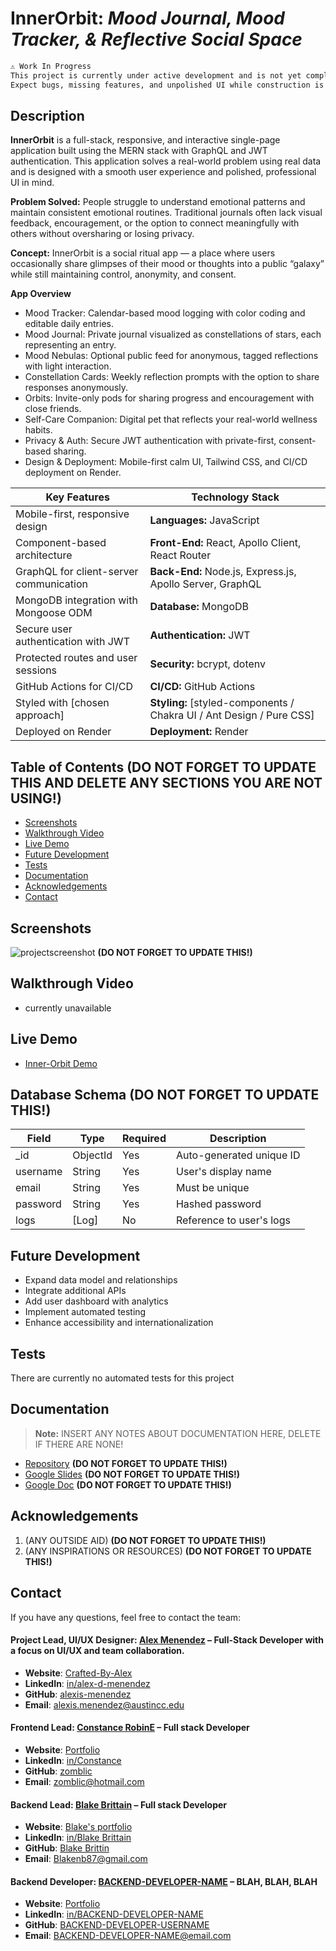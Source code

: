 # InnerOrbit: _Mood Journal, Mood Tracker, & Reflective Social Space_

```md
⚠️ Work In Progress
This project is currently under active development and is not yet complete.
Expect bugs, missing features, and unpolished UI while construction is underway.
```

## **Description**

**InnerOrbit** is a full-stack, responsive, and interactive single-page application built using the MERN stack with GraphQL and JWT authentication. This application solves a real-world problem using real data and is designed with a smooth user experience and polished, professional UI in mind.

**Problem Solved:** People struggle to understand emotional patterns and maintain consistent emotional routines. Traditional journals often lack visual feedback, encouragement, or the option to connect meaningfully with others without oversharing or losing privacy.

**Concept:** InnerOrbit is a social ritual app — a place where users occasionally share glimpses of their mood or thoughts into a public “galaxy” while still maintaining control, anonymity, and consent.

**App Overview**

- Mood Tracker: Calendar-based mood logging with color coding and editable daily entries.
- Mood Journal: Private journal visualized as constellations of stars, each representing an entry.
- Mood Nebulas: Optional public feed for anonymous, tagged reflections with light interaction.
- Constellation Cards: Weekly reflection prompts with the option to share responses anonymously.
- Orbits: Invite-only pods for sharing progress and encouragement with close friends.
- Self-Care Companion: Digital pet that reflects your real-world wellness habits.
- Privacy & Auth: Secure JWT authentication with private-first, consent-based sharing.
- Design & Deployment: Mobile-first calm UI, Tailwind CSS, and CI/CD deployment on Render.

| **Key Features**                        | **Technology Stack**                                                 |
| --------------------------------------- | -------------------------------------------------------------------- |
| Mobile-first, responsive design         | **Languages:** JavaScript                                            |
| Component-based architecture            | **Front-End:** React, Apollo Client, React Router                    |
| GraphQL for client-server communication | **Back-End:** Node.js, Express.js, Apollo Server, GraphQL            |
| MongoDB integration with Mongoose ODM   | **Database:** MongoDB                                                |
| Secure user authentication with JWT     | **Authentication:** JWT                                              |
| Protected routes and user sessions      | **Security:** bcrypt, dotenv                                         |
| GitHub Actions for CI/CD                | **CI/CD:** GitHub Actions                                            |
| Styled with [chosen approach]           | **Styling:** [styled-components / Chakra UI / Ant Design / Pure CSS] |
| Deployed on Render                      | **Deployment:** Render                                               |

## Table of Contents **(DO NOT FORGET TO UPDATE THIS AND DELETE ANY SECTIONS YOU ARE NOT USING!)**

- [Screenshots](#screenshots)
- [Walkthrough Video](#walkthrough-video)
- [Live Demo](#live-demo)
- [Future Development](#future-development)
- [Tests](#tests)
- [Documentation](#documentation)
- [Acknowledgements](#acknowledgements)
- [Contact](#contact)

## Screenshots

![projectscreenshot](LINK-GOES-HERE!) **(DO NOT FORGET TO UPDATE THIS!)**

## Walkthrough Video

- currently unavailable

## Live Demo

- [Inner-Orbit Demo](https://inner-orbit.onrender.com/)

## Database Schema **(DO NOT FORGET TO UPDATE THIS!)**

| Field    | Type     | Required | Description              |
| -------- | -------- | -------- | ------------------------ |
| \_id     | ObjectId | Yes      | Auto-generated unique ID |
| username | String   | Yes      | User's display name      |
| email    | String   | Yes      | Must be unique           |
| password | String   | Yes      | Hashed password          |
| logs     | [Log]    | No       | Reference to user's logs |

## Future Development

- Expand data model and relationships
- Integrate additional APIs
- Add user dashboard with analytics
- Implement automated testing
- Enhance accessibility and internationalization

## Tests

There are currently no automated tests for this project

## Documentation

> **Note:** INSERT ANY NOTES ABOUT DOCUMENTATION HERE, DELETE IF THERE ARE NONE!

- [Repository](https://github.com/YOUR-REPO-URL-GOES-HERE) **(DO NOT FORGET TO UPDATE THIS!)**
- [Google Slides](https://docs.google.com/presentation/YOUR-SLIDES-URL-GOES-HERE) **(DO NOT FORGET TO UPDATE THIS!)**
- [Google Doc](https://docs.google.com/document/YOUR-GOOGLE-DOC-URL-GOES-HERE) **(DO NOT FORGET TO UPDATE THIS!)**

## Acknowledgements

1. (ANY OUTSIDE AID) **(DO NOT FORGET TO UPDATE THIS!)**
2. (ANY INSPIRATIONS OR RESOURCES) **(DO NOT FORGET TO UPDATE THIS!)**

## Contact

If you have any questions, feel free to contact the team:

#### Project Lead, UI/UX Designer: [**Alex Menendez**](https://alex-menendez.onrender.com/) – Full-Stack Developer with a focus on UI/UX and team collaboration.

- **Website**: [Crafted-By-Alex](https://alex-menendez.onrender.com/)
- **LinkedIn**: [in/alex-d-menendez](https://www.linkedin.com/in/alex-d-menendez/)
- **GitHub**: [alexis-menendez](https://github.com/alexis-menendez)
- **Email**: [alexis.menendez@austincc.edu](https://alex-menendez.onrender.com/contact)

#### Frontend Lead: [**Constance RobinE**](https://zomblic.onrender.com/) – Full stack Developer

- **Website**: [Portfolio](https://zomblic.netlify.app/)
- **LinkedIn**: [in/Constance](www.linkedin.com/in/constance-robin/)
- **GitHub**: [zomblic](https://github.com/zomblic)
- **Email**: [zomblic@hotmail.com](https://zomblic.netlify.app/contact)

#### Backend Lead: [**Blake Brittain**](https://blakenb-portfolio.netlify.app/) – Full stack Developer

- **Website**: [Blake's portfolio](https://blakenb-portfolio.netlify.app/)
- **LinkedIn**: [in/Blake Brittain](https://www.linkedin.com/in/blake-n-brittain/)
- **GitHub**: [Blake Brittin](https://github.com/Blakenb)
- **Email**: [Blakenb87@gmail.com](Blakenb87@gmail.com)

#### Backend Developer: [**BACKEND-DEVELOPER-NAME**](https://BACKEND-LEAD-NAME.onrender.com/) – BLAH, BLAH, BLAH

- **Website**: [Portfolio](https://BACKEND-DEVELOPER-NAME.onrender.com/)
- **LinkedIn**: [in/BACKEND-DEVELOPER-NAME](https://www.linkedin.com/in/BACKEND-DEVELOPER-NAME/)
- **GitHub**: [BACKEND-DEVELOPER-USERNAME](https://github.com/alexis-menendez)
- **Email**: [BACKEND-DEVELOPER-NAME@email.com](https://BACKEND-DEVELOPER-NAME.onrender.com/contact)
